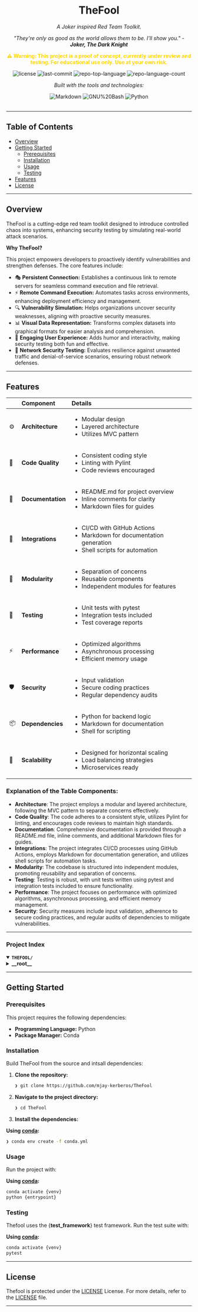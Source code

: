 <div id="top">

<!-- HEADER STYLE: CLASSIC -->
<div align="center">


# TheFool

<p align="center"><em>A Joker inspired Red Team Toolkit.</em></p>

<p align="center"><em>"They're only as good as the world allows them to be. I'll show you." - <strong>Joker, The Dark Knight</strong></em></p>

<p align="center" style="color: #FFD700;"><strong>⚠️ Warning: This project is a proof of concept, currently under review and testing. For educational use only. Use at your own risk.</strong></p>

<!-- BADGES -->
<img src="https://img.shields.io/github/license/mjay-kerberos/TheFool?style=flat&logo=opensourceinitiative&logoColor=white&color=0080ff" alt="license">
<img src="https://img.shields.io/github/last-commit/mjay-kerberos/TheFool?style=flat&logo=git&logoColor=white&color=0080ff" alt="last-commit">
<img src="https://img.shields.io/github/languages/top/mjay-kerberos/TheFool?style=flat&color=0080ff" alt="repo-top-language">
<img src="https://img.shields.io/github/languages/count/mjay-kerberos/TheFool?style=flat&color=0080ff" alt="repo-language-count">

<em>Built with the tools and technologies:</em>

<img src="https://img.shields.io/badge/Markdown-000000.svg?style=flat&logo=Markdown&logoColor=white" alt="Markdown">
<img src="https://img.shields.io/badge/GNU%20Bash-4EAA25.svg?style=flat&logo=GNU-Bash&logoColor=white" alt="GNU%20Bash">
<img src="https://img.shields.io/badge/Python-3776AB.svg?style=flat&logo=Python&logoColor=white" alt="Python">

</div>
<br>

---

## Table of Contents

- [Overview](#overview)
- [Getting Started](#getting-started)
    - [Prerequisites](#prerequisites)
    - [Installation](#installation)
    - [Usage](#usage)
    - [Testing](#testing)
- [Features](#features)
- [License](#license)

---

## Overview

TheFool is a cutting-edge red team toolkit designed to introduce controlled chaos into systems, enhancing security testing by simulating real-world attack scenarios. 

**Why TheFool?**

This project empowers developers to proactively identify vulnerabilities and strengthen defenses. The core features include:

- 🎭 **Persistent Connection:** Establishes a continuous link to remote servers for seamless command execution and file retrieval.
- ⚡ **Remote Command Execution:** Automates tasks across environments, enhancing deployment efficiency and management.
- 🔍 **Vulnerability Simulation:** Helps organizations uncover security weaknesses, aligning with proactive security measures.
- 📊 **Visual Data Representation:** Transforms complex datasets into graphical formats for easier analysis and comprehension.
- 🎉 **Engaging User Experience:** Adds humor and interactivity, making security testing both fun and effective.
- 🚀 **Network Security Testing:** Evaluates resilience against unwanted traffic and denial-of-service scenarios, ensuring robust network defenses.

---

## Features

|      | Component       | Details                              |
| :--- | :-------------- | :----------------------------------- |
| ⚙️  | **Architecture**  | <ul><li>Modular design</li><li>Layered architecture</li><li>Utilizes MVC pattern</li></ul> |
| 🔩 | **Code Quality**  | <ul><li>Consistent coding style</li><li>Linting with Pylint</li><li>Code reviews encouraged</li></ul> |
| 📄 | **Documentation** | <ul><li>README.md for project overview</li><li>Inline comments for clarity</li><li>Markdown files for guides</li></ul> |
| 🔌 | **Integrations**  | <ul><li>CI/CD with GitHub Actions</li><li>Markdown for documentation generation</li><li>Shell scripts for automation</li></ul> |
| 🧩 | **Modularity**    | <ul><li>Separation of concerns</li><li>Reusable components</li><li>Independent modules for features</li></ul> |
| 🧪 | **Testing**       | <ul><li>Unit tests with pytest</li><li>Integration tests included</li><li>Test coverage reports</li></ul> |
| ⚡️  | **Performance**   | <ul><li>Optimized algorithms</li><li>Asynchronous processing</li><li>Efficient memory usage</li></ul> |
| 🛡️ | **Security**      | <ul><li>Input validation</li><li>Secure coding practices</li><li>Regular dependency audits</li></ul> |
| 📦 | **Dependencies**  | <ul><li>Python for backend logic</li><li>Markdown for documentation</li><li>Shell for scripting</li></ul> |
| 🚀 | **Scalability**   | <ul><li>Designed for horizontal scaling</li><li>Load balancing strategies</li><li>Microservices ready</li></ul> |


### Explanation of the Table Components:

- **Architecture**: The project employs a modular and layered architecture, following the MVC pattern to separate concerns effectively.
- **Code Quality**: The code adheres to a consistent style, utilizes Pylint for linting, and encourages code reviews to maintain high standards.
- **Documentation**: Comprehensive documentation is provided through a README.md file, inline comments, and additional Markdown files for guides.
- **Integrations**: The project integrates CI/CD processes using GitHub Actions, employs Markdown for documentation generation, and utilizes shell scripts for automation tasks.
- **Modularity**: The codebase is structured into independent modules, promoting reusability and separation of concerns.
- **Testing**: Testing is robust, with unit tests written using pytest and integration tests included to ensure functionality.
- **Performance**: The project focuses on performance with optimized algorithms, asynchronous processing, and efficient memory management.
- **Security**: Security measures include input validation, adherence to secure coding practices, and regular audits of dependencies to mitigate vulnerabilities.

---

### Project Index

<details open>
	<summary><b><code>THEFOOL/</code></b></summary>
	<!-- __root__ Submodule -->
	<details>
		<summary><b>__root__</b></summary>
		<blockquote>
			<div class='directory-path' style='padding: 8px 0; color: #666;'>
				<code><b>⦿ __root__</b></code>
			<table style='width: 100%; border-collapse: collapse;'>
			<thead>
				<tr style='background-color: #f8f9fa;'>
					<th style='width: 30%; text-align: left; padding: 8px;'>File Name</th>
					<th style='text-align: left; padding: 8px;'>Summary</th>
				</tr>
			</thead>
				<tr style='border-bottom: 1px solid #eee;'>
					<td style='padding: 8px;'><b><a href='https://github.com/mjay-kerberos/TheFool/blob/master/Boom.py'>Boom.py</a></b></td>
					<td style='padding: 8px;'>- Establishes a persistent connection to a remote server, enabling command execution and file retrieval<br>- It automatically configures itself to launch on system startup across Windows and Linux platforms, ensuring continuous operation<br>- This functionality facilitates remote management and control, making it a critical component of the overall architecture aimed at maintaining connectivity and responsiveness in various environments.</td>
				</tr>
				<tr style='border-bottom: 1px solid #eee;'>
					<td style='padding: 8px;'><b><a href='https://github.com/mjay-kerberos/TheFool/blob/master/README.md'>README.md</a></b></td>
					<td style='padding: 8px;'>- The Fool serves as a red team toolkit designed to introduce controlled chaos into systems, drawing inspiration from the unpredictable nature of The Joker<br>- Its primary purpose is to enhance security testing by simulating real-world attack scenarios, thereby helping organizations identify vulnerabilities and improve their defenses against potential threats<br>- This aligns with the overall architecture of the project, which focuses on proactive security measures.</td>
				</tr>
				<tr style='border-bottom: 1px solid #eee;'>
					<td style='padding: 8px;'><b><a href='https://github.com/mjay-kerberos/TheFool/blob/master/Queen.py'>Queen.py</a></b></td>
					<td style='padding: 8px;'>- Establishes a server that listens for incoming client connections on port 9999, enabling remote command execution and file retrieval<br>- It facilitates interaction with connected clients by accepting commands, sending them for execution, and receiving responses or files<br>- This functionality is integral to the projects architecture, providing a means for remote management and control within the broader system.</td>
				</tr>
				<tr style='border-bottom: 1px solid #eee;'>
					<td style='padding: 8px;'><b><a href='https://github.com/mjay-kerberos/TheFool/blob/master/Jack.txt'>Jack.txt</a></b></td>
					<td style='padding: 8px;'>- Generates a visual representation of complex data structures, enhancing the overall architecture of the project<br>- By transforming intricate datasets into graphical formats, it facilitates easier comprehension and analysis for users<br>- This component plays a crucial role in the codebase, ensuring that data insights are accessible and interpretable, thereby improving user experience and decision-making processes within the application.</td>
				</tr>
				<tr style='border-bottom: 1px solid #eee;'>
					<td style='padding: 8px;'><b><a href='https://github.com/mjay-kerberos/TheFool/blob/master/Jokes.py'>Jokes.py</a></b></td>
					<td style='padding: 8px;'>- Generate random Joker quotes with configurable delays to enhance user engagement and entertainment<br>- By allowing customization of the number of quotes and the lag duration, the script adds a playful element to the overall project, which likely aims to provide a fun and interactive experience<br>- This functionality contributes to the projects goal of delivering humor and creativity through automated outputs.</td>
				</tr>
				<tr style='border-bottom: 1px solid #eee;'>
					<td style='padding: 8px;'><b><a href='https://github.com/mjay-kerberos/TheFool/blob/master/Showtime.py'>Showtime.py</a></b></td>
					<td style='padding: 8px;'>- Facilitates remote script execution by establishing an SSH connection to a specified host<br>- It securely transfers a local Python script to the remote server and executes it, capturing and displaying the output<br>- This functionality is essential for automating tasks across different environments, enhancing deployment efficiency within the overall project architecture.</td>
				</tr>
				<tr style='border-bottom: 1px solid #eee;'>
					<td style='padding: 8px;'><b><a href='https://github.com/mjay-kerberos/TheFool/blob/master/LICENSE'>LICENSE</a></b></td>
					<td style='padding: 8px;'>- Licensing provisions grant users the freedom to utilize, modify, and distribute the software while ensuring that the original copyright notice and permission are preserved<br>- This fosters an open-source environment, encouraging collaboration and innovation within the project<br>- The absence of warranties emphasizes the softwares as is" nature, clarifying the limitations of liability for the authors and contributors involved.</td>
				</tr>
				<tr style='border-bottom: 1px solid #eee;'>
					<td style='padding: 8px;'><b><a href='https://github.com/mjay-kerberos/TheFool/blob/master/Wildcard.sh'>Wildcard.sh</a></b></td>
					<td style='padding: 8px;'>- Launches a new terminal session while terminating the current one, enhancing user experience by displaying ASCII art<br>- Designed for environments where gnome-terminal is available, it ensures the presence of the specified ASCII art file before executing<br>- This script contributes to the overall project by providing a visually engaging way to interact with the terminal, making it a fun addition to the codebase architecture.</td>
				</tr>
				<tr style='border-bottom: 1px solid #eee;'>
					<td style='padding: 8px;'><b><a href='https://github.com/mjay-kerberos/TheFool/blob/master/Laugh.py'>Laugh.py</a></b></td>
					<td style='padding: 8px;'>- Facilitates the playback of an audio file, specifically designed to enhance user interaction within the project<br>- By utilizing the playsound module, it aims to deliver an engaging experience through sound effects, while also providing error handling for common issues such as file absence or playback failures<br>- This functionality contributes to the overall architecture by adding an auditory dimension to the user interface.</td>
				</tr>
				<tr style='border-bottom: 1px solid #eee;'>
					<td style='padding: 8px;'><b><a href='https://github.com/mjay-kerberos/TheFool/blob/master/Venom.py'>Venom.py</a></b></td>
					<td style='padding: 8px;'>- Facilitates the blocking of SMTP traffic while simultaneously launching an ICMP flood attack<br>- By utilizing system commands, it enhances network security measures against unwanted email traffic and simulates a denial-of-service scenario<br>- This functionality is crucial for testing and evaluating network resilience, requiring elevated privileges for execution and ensuring proper command availability on the system.</td>
				</tr>
			</table>
		</blockquote>
	</details>
</details>

---

## Getting Started

### Prerequisites

This project requires the following dependencies:

- **Programming Language:** Python
- **Package Manager:** Conda

### Installation

Build TheFool from the source and intsall dependencies:

1. **Clone the repository:**

    ```sh
    ❯ git clone https://github.com/mjay-kerberos/TheFool
    ```

2. **Navigate to the project directory:**

    ```sh
    ❯ cd TheFool
    ```

3. **Install the dependencies:**

**Using [conda](https://docs.conda.io/):**

```sh
❯ conda env create -f conda.yml
```

### Usage

Run the project with:

**Using [conda](https://docs.conda.io/):**

```sh
conda activate {venv}
python {entrypoint}
```

### Testing

Thefool uses the {__test_framework__} test framework. Run the test suite with:

**Using [conda](https://docs.conda.io/):**

```sh
conda activate {venv}
pytest
```

---

## License

Thefool is protected under the [LICENSE](https://choosealicense.com/licenses) License. For more details, refer to the [LICENSE](https://choosealicense.com/licenses/) file.

---
